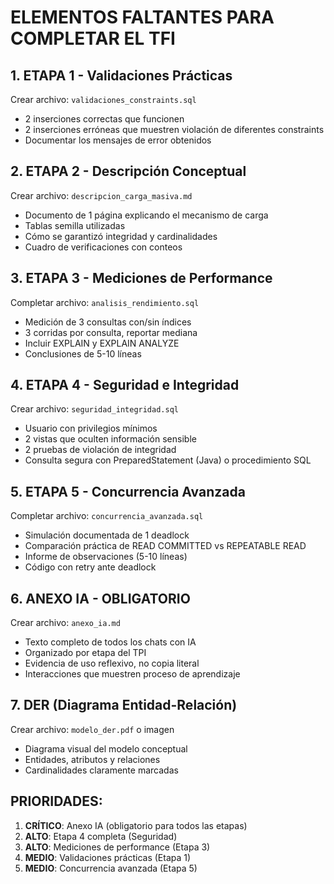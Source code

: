 # ELEMENTOS FALTANTES PARA COMPLETAR EL TFI

## 1. ETAPA 1 - Validaciones Prácticas
Crear archivo: `validaciones_constraints.sql`
- 2 inserciones correctas que funcionen
- 2 inserciones erróneas que muestren violación de diferentes constraints
- Documentar los mensajes de error obtenidos

## 2. ETAPA 2 - Descripción Conceptual  
Crear archivo: `descripcion_carga_masiva.md`
- Documento de 1 página explicando el mecanismo de carga
- Tablas semilla utilizadas
- Cómo se garantizó integridad y cardinalidades
- Cuadro de verificaciones con conteos

## 3. ETAPA 3 - Mediciones de Performance
Completar archivo: `analisis_rendimiento.sql`
- Medición de 3 consultas con/sin índices
- 3 corridas por consulta, reportar mediana
- Incluir EXPLAIN y EXPLAIN ANALYZE
- Conclusiones de 5-10 líneas

## 4. ETAPA 4 - Seguridad e Integridad
Crear archivo: `seguridad_integridad.sql`
- Usuario con privilegios mínimos
- 2 vistas que oculten información sensible  
- 2 pruebas de violación de integridad
- Consulta segura con PreparedStatement (Java) o procedimiento SQL

## 5. ETAPA 5 - Concurrencia Avanzada
Completar archivo: `concurrencia_avanzada.sql`
- Simulación documentada de 1 deadlock
- Comparación práctica de READ COMMITTED vs REPEATABLE READ
- Informe de observaciones (5-10 líneas)
- Código con retry ante deadlock

## 6. ANEXO IA - OBLIGATORIO
Crear archivo: `anexo_ia.md`
- Texto completo de todos los chats con IA
- Organizado por etapa del TPI
- Evidencia de uso reflexivo, no copia literal
- Interacciones que muestren proceso de aprendizaje

## 7. DER (Diagrama Entidad-Relación)
Crear archivo: `modelo_der.pdf` o imagen
- Diagrama visual del modelo conceptual
- Entidades, atributos y relaciones
- Cardinalidades claramente marcadas

## PRIORIDADES:
1. **CRÍTICO**: Anexo IA (obligatorio para todos las etapas)
2. **ALTO**: Etapa 4 completa (Seguridad)
3. **ALTO**: Mediciones de performance (Etapa 3)
4. **MEDIO**: Validaciones prácticas (Etapa 1)
5. **MEDIO**: Concurrencia avanzada (Etapa 5)